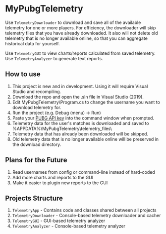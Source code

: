 # MyPubgTelemetry

Use `TelemetryDownloader` to download and save all of the available telemetry for one or more players. For efficiency, the downloader will skip telemetry files that you have already downloaded. It also will not delete old telemetry that is no longer available online, so that you can aggregate historical data for yourself.

Use `TelemetryGUI` to view charts/reports calculated from saved telemetry.  Use `TelemetryAnalyzer` to generate text reports.

## How to use
1. This project is new and in development. Using it will require Visual Studio and recompiling.
1. Download the repo and open the .sln file in Visual Studio (2019).
1. Edit MyPubgTelemetry\Program.cs to change the username you want to download telemetry for.
1. Run the project (e.g. Debug (menu) -> Run)
1. Paste your [PUBG API key](https://developer.playbattlegrounds.com/) into the command window when prompted.
1. Telemetry data for the user's matches is downloaded and saved to %APPDATA%\MyPubgTelemetry\telemetry_files\
1. Telemetry data that has already been downloaded will be skipped.
1. Old telemetry data that is no longer available online will be preserved in the download directory.

## Plans for the Future
1. Read usernames from config or command-line instead of hard-coded
1. Add more charts and reports to the GUI
1. Make it easier to plugin new reports to the GUI

## Projects Structure
1. `TelemetryApp` - Contains code and classes shared between all projects
1. `TelemetryDownloader` - Console-based telemetry downloader and cacher
1. `TelemetryGUI` - GUI-based telemetry analyzer
1. `TelemetryAnalyzer` - Console-based telemetry analyzer
